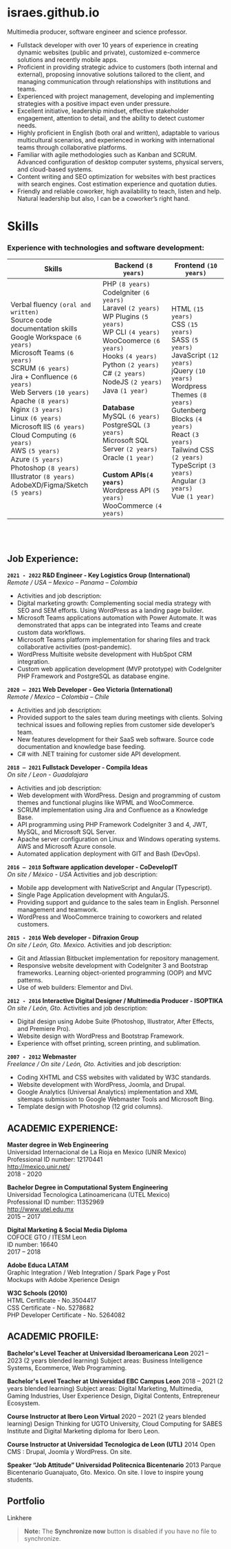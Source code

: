 # israes.github.io
Multimedia producer, software engineer and science professor.

 - Fullstack developer with over 10 years of experience in creating dynamic websites (public and private), customized e-commerce solutions and recently mobile apps. 
 -  Proficient in providing strategic advice to customers (both internal and external), proposing innovative solutions tailored to the client, and managing communication through relationships with institutions and teams.
 -  Experienced with project management, developing and implementing strategies with a positive impact even under pressure.
 - Excellent initiative, leadership mindset, effective stakeholder engagement, attention to detail, and the ability to detect customer needs. 
  - Highly proficient in English (both oral and written), adaptable to various multicultural scenarios, and experienced in working with international teams through collaborative platforms. 
  - Familiar with agile methodologies such as Kanban and SCRUM. Advanced configuration
   of desktop computer systems, physical servers, and cloud-based
   systems. 
  - Content writing and SEO optimization for websites with best practices with search engines. Cost estimation experience and quotation duties. 
  - Friendly and reliable coworker, high availability to teach, listen and help. Natural leadership but also, I can be a coworker’s right hand.

# Skills
### Experience with technologies and software development:
|Skills| Backend `(8 years)` | Frontend `(10 years)` |
|--|--|--|
|Verbal fluency `(oral and written)`<br>Source code documentation skills<br>Google Workspace `(6 years)`<br>Microsoft Teams `(6 years)`<br>SCRUM `(6 years)`<br>Jira + Confluence `(6 years)`<br>Web Servers `(10 years)`<br>Apache `(8 years)`<br>Nginx `(3 years)`<br>Linux `(6 years)`<br>Microsoft IIS `(6 years)`<br>Cloud Computing `(6 years)`<br>AWS `(5 years)`<br>Azure `(5 years)`<br>Photoshop `(8 years)`<br>Illustrator `(8 years)`<br>AdobeXD/Figma/Sketch `(5 years)`|PHP `(8 years)`<br>CodeIgniter `(6 years)`<br>Laravel `(2 years)`<br>WP Plugins `(5 years)`<br>WP CLI `(4 years)`<br>WooCoomerce `(6 years)`<br>Hooks `(4 years)`<br>Python `(2 years)`<br>C# `(2 years)`<br>NodeJS `(2 years)`<br>Java `(1 year)`<br><br>**Database**<br>MySQL `(6 years)`<br>PostgreSQL `(3 years)`<br>Microsoft SQL Server `(2 years)`<br>Oracle `(1 year)`<br><br>**Custom APIs`(4 years)`**<br>Wordpress API `(5 years)`<br>WooCommerce `(4 years)`<br> |<br>HTML `(15 years)`<br>CSS `(15 years)`<br>SASS `(5 years)`<br>JavaScript `(12 years)`<br>jQuery `(10 years)`<br>Wordpress  Themes `(8 years)`<br>Gutenberg Blocks `(4 years)`<br>React `(3 years)`<br>Tailwind CSS `(2 years)`<br>TypeScript `(3 years)`<br>Angular `(3 years)`<br>Vue `(1 year)`|

<br><br>
## Job Experience:
**`2021 - 2022` R&D Engineer - Key Logistics Group (International)**<br>
*Remote / USA – Mexico – Panama – Colombia*
- Activities and job description:
- Digital marketing growth: Complementing social media strategy with SEO and SEM efforts. Using WordPress as a landing page builder.
- Microsoft Teams applications automation with Power Automate. It was demonstrated that apps can be integrated into Teams and create custom data workflows.
- Microsoft Teams platform implementation for sharing files and track collaborative activities (post-pandemic).
- WordPress Multisite website development with HubSpot CRM integration.
- Custom web application development (MVP prototype) with CodeIgniter PHP Framework and PostgreSQL as database engine.

**`2020 – 2021` Web Developer - Geo Victoria (International)**<br>
*Remote / Mexico – Colombia – Chile*
- Activities and job description:
- Provided support to the sales team during meetings with clients. Solving technical issues and following replies from customer side developer’s team.
- New features development for their  SaaS web software. Source code documentation and knowledge base feeding.
- C# with .NET training for customer side API development.

**`2018 – 2021`  Fullstack Developer - Compila Ideas**<br>
*On site / Leon - Guadalajara*
- Activities and job description:
- Web development with WordPress. Design and programming of custom themes and functional plugins like WPML and WooCommerce.
- SCRUM implementation using Jira and Confluence as a Knowledge Base.
- API programming using PHP Framework CodeIgniter 3 and 4, JWT, MySQL, and Microsoft SQL Server.
- Apache server configuration on Linux and Windows operating systems. AWS and Microsoft Azure console.
- Automated application deployment with GIT and Bash (DevOps).

**`2016 – 2018` Software application developer - CoDevelopIT**<br>
*On site / México - USA*
Activities and job description:
- Mobile app development with NativeScript and Angular (Typescript).
- Single Page Application development with AngularJS.
- Providing support and guidance to the sales team in English. Personnel management and teamwork.
- WordPress and WooCommerce training to coworkers and related customers.

**`2015 - 2016` Web developer - Difraxion Group**<br>
*On site / León, Gto. Mexico.*
Activities and job description:
- Git and Atlassian Bitbucket implementation for repository management.
- Responsive website development with CodeIgniter 3 and Bootstrap frameworks. Learning object-oriented programming (OOP) and MVC patterns.
- Use of web builders: Elementor and Divi.

**`2012 - 2016`  Interactive Digital Designer / Multimedia Producer - ISOPTIKA**<br>
*On site / León, Gto.*
Activities and job description:
- Digital design using Adobe Suite (Photoshop, Illustrator, After Effects, and Premiere Pro).
- Website design with WordPress and Bootstrap Framework.
- Experience with offset printing, screen printing, and sublimation.

**`2007 - 2012`  Webmaster**<br>
*Freelance / On site / León, Gto.*
Activities and job description:
- Coding XHTML and CSS websites with validated by W3C standards.
- Website development with  WordPress, Joomla, and Drupal.
- Google Analytics (Universal Analytics) implementation and XML sitemaps submission to Google Webmaster Tools and Microsoft Bing.
- Template design with Photoshop (12 grid columns).

## ACADEMIC EXPERIENCE:
**Master degree in Web Engineering**<br>
Universidad Internacional de La Rioja en Mexico (UNIR Mexico)<br>
Professional ID number: 12170441<br>
http://mexico.unir.net/<br>
2018 - 2020<br>

**Bachelor Degree in Computational System Engineering**<br>
Universidad Tecnologica  Latinoamericana (UTEL Mexico)<br>
Professional ID number: 11352969<br>
http://www.utel.edu.mx<br>
2015 – 2017<br>

**Digital Marketing & Social Media Diploma**<br>
COFOCE GTO / ITESM Leon<br>
ID number: 16640<br>
2017 – 2018<br>

**Adobe Educa LATAM**<br>
Graphic Integration / Web Integration / Spark Page y Post<br>
Mockups with Adobe Xperience Design<br>

**W3C Schools (2010)**<br>
HTML Certificate - No.3504417<br>
CSS Certificate - No. 5278682<br>
PHP Developer Certificate - No. 5264082<br>

## ACADEMIC PROFILE:
**Bachelor's Level Teacher at Universidad Iberoamericana Leon**
2021 – 2023 (2 years blended learning)
Subject areas: Business Intelligence Systems, Ecommerce, Web Programming.

**Bachelor's Level Teacher at Universidad EBC Campus Leon**
2018 – 2021 (2 years blended learning)
Subject areas: Digital Marketing, Multimedia, Gaming Industries, User Experience Design, Digital Contents, Entrepreneur Ecosystem.

**Course Instructor at Ibero Leon Virtual**
2020 – 2021 (2 years blended learning)
Design Thinking for UGTO University, Cloud Computing for SABES Institute and Digital Marketing diploma for Ibero Leon.

**Course Instructor at Universidad Tecnologica de Leon (UTL)**
2014 Open CMS : Drupal, Joomla y WordPress. On site.

**Speaker “Job Attitude” Universidad Politecnica  Bicentenario**
2013 Parque Bicentenario Guanajuato, Gto. Mexico. On site.
I love to inspire young students.


## Portfolio

Linkhere
> **Note:** The **Synchronize now** button is disabled if you have no file to synchronize.
